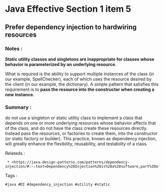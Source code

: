 # Java Effective Section 1 item 5

## Prefer dependency injection to hardwiring resources


### Notes :

**Static utility classes and singletons are inappropriate for classes whose behavior is parameterized by an underlying resource.**

What is required is the ability to support multiple instances of the class (in our example, SpellChecker), each of which uses the resource desired by the client (in our example, the dictionary). A simple pattern that satisfies this requirement is to **pass the resource into the constructor when creating a new instance.**


### Summary :
do not use a singleton or static utility class to implement a class that depends on one or more underlying resources whose behavior affects that of
the class, and do not have the class create these resources directly. Instead pass the resources, or factories to create them, into the constructor (or static factory or builder). This practice, known as dependency injection, will greatly enhance the flexibility, reusability, and testability of a class.



Relateds :
```
 * <https://java-design-patterns.com/patterns/dependency-injection/#:~:text=Dependency%20Injection%20is%20a%20software,part%20of%20the%20client's%20state.>

```

Tags :
```
#java #DI #dependency_injection #utility #static 

```
